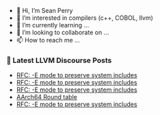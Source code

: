 - 👋 Hi, I’m Sean Perry
- 👀 I’m interested in compilers (c++, COBOL, llvm)
- 🌱 I’m currently learning ...
- 💞️ I’m looking to collaborate on ...
- 📫 How to reach me ...

<!---
s66perry/s66perry is a ✨ special ✨ repository because its `README.md` (this file) appears on your GitHub profile.
You can click the Preview link to take a look at your changes.
--->
### 📕 Latest LLVM Discourse Posts

<!-- DISCOURSE-LLVM:START -->
- [RFC: -E mode to preserve system includes](https://discourse.llvm.org/t/rfc-e-mode-to-preserve-system-includes/73726#post_14)
- [RFC: -E mode to preserve system includes](https://discourse.llvm.org/t/rfc-e-mode-to-preserve-system-includes/73726#post_13)
- [RFC: -E mode to preserve system includes](https://discourse.llvm.org/t/rfc-e-mode-to-preserve-system-includes/73726#post_12)
- [AArch64 Round table](https://discourse.llvm.org/t/aarch64-round-table/73716#post_6)
- [RFC: -E mode to preserve system includes](https://discourse.llvm.org/t/rfc-e-mode-to-preserve-system-includes/73726#post_11)
<!-- DISCOURSE-LLVM:END -->
